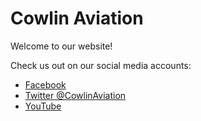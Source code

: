 # Cowlin Aviation
Welcome to our website!


Check us out on our social media accounts:
* [Facebook](https://www.facebook.com/CowlinAviation/)
* [Twitter @CowlinAviation](https://twitter.com/CowlinAviation/)
* [YouTube](https://www.youtube.com/channel/UCne0-w9g5hWIGKmLbDHtnkw)
